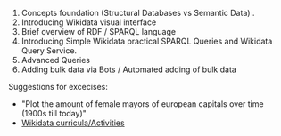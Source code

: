 1. Concepts foundation (Structural Databases vs Semantic Data) .
2. Introducing Wikidata visual interface
3. Brief overview of RDF / SPARQL language
4. Introducing Simple Wikidata practical SPARQL Queries and Wikidata Query Service.
5. Advanced Queries
6. Adding bulk data via Bots / Automated adding of bulk data

Suggestions for excecises:
- "Plot the amount of female mayors of european capitals over time (1900s till today)"
- [Wikidata curricula/Activities](https://www.wikidata.org/wiki/Wikidata:Wikidata_curricula/Activities)
